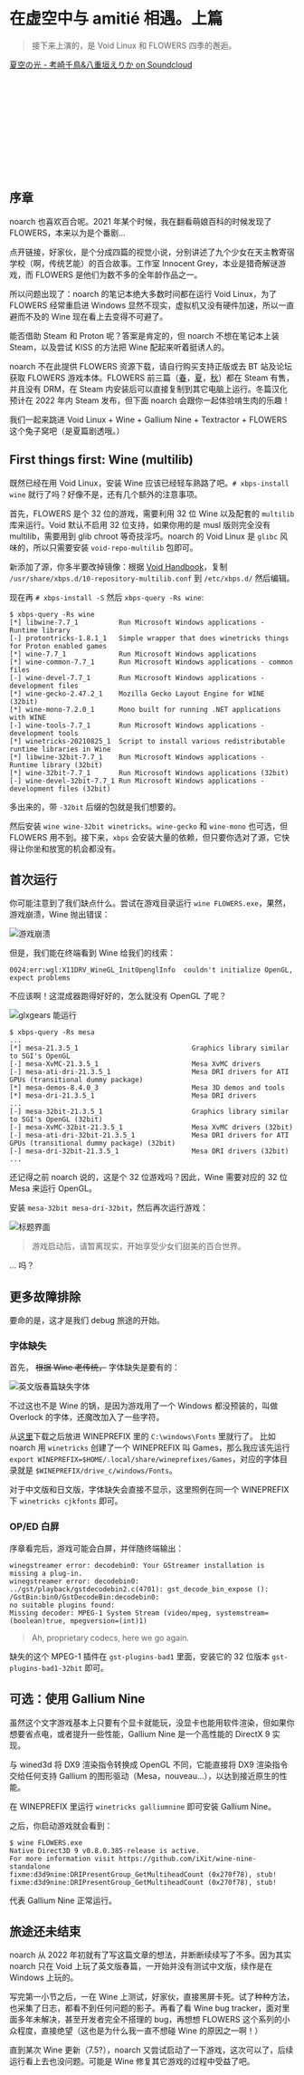 # 在虚空中与 amitié 相遇。上篇

> 接下来上演的，是 Void Linux 和 FLOWERS 四季的邂逅。

<script type="text/javascript">
function showIframe() {
    document.getElementById("sc_frame").src = "https://w.soundcloud.com/player/?url=https%3A//api.soundcloud.com/tracks/307308303&color=%23ff5500&auto_play=true&hide_related=true&show_comments=false&show_user=false&show_reposts=false&show_teaser=false";
}
</script>
<a href="#" onclick="showIframe()">夏空の光 - 考崎千鳥&八重垣えりか on Soundcloud</a>
<iframe id="sc_frame" width="100%" height="166" scrolling="no" frameborder="no" allow="autoplay" data-src="" src="about:blank"></iframe>


## 序章

noarch 也喜欢百合呢。2021 年某个时候，我在翻看萌娘百科的时候发现了 FLOWERS，本来以为是个番剧...

点开链接，好家伙，是个分成四篇的视觉小说，分别讲述了九个少女在天主教寄宿学校（啊，传统艺能）的百合故事。工作室 Innocent Grey，本业是猎奇解谜游戏，而 FLOWERS 是他们为数不多的全年龄作品之一。

所以问题出现了：noarch 的笔记本绝大多数时间都在运行 Void Linux，为了 FLOWERS 经常重启进 Windows 显然不现实，虚拟机又没有硬件加速，所以一直避而不及的 Wine 现在看上去变得不可避了。

能否借助 Steam 和 Proton 呢？答案是肯定的，但 noarch 不想在笔记本上装 Steam，以及尝试 KISS 的方法把 Wine 配起来听着挺诱人的。

noarch 不在此提供 FLOWERS 资源下载，请自行购买支持正版或去 BT 站及论坛获取 FLOWERS 游戏本体。FLOWERS 前三篇（[春](https://store.steampowered.com/app/452440/Flowers_Le_volume_sur_printemps/)，[夏](https://store.steampowered.com/app/858940/Flowers_Le_volume_sur_ete/)，[秋](https://store.steampowered.com/app/1238730/Flowers_Le_volume_sur_automne/)）都在 Steam 有售，并且没有 DRM，在 Steam 内安装后可以直接复制到其它电脑上运行。冬篇汉化预计在 2022 年内 Steam 发布，但下面 noarch 会跟你一起体验啃生肉的乐趣！

我们一起来跳进 Void Linux + Wine + Gallium Nine + Textractor + FLOWERS 这个兔子窝吧（是夏篇剧透哦。）


## First things first: Wine (multilib)

既然已经在用 Void Linux，安装 Wine 应该已经轻车熟路了吧。`# xbps-install wine` 就行了吗？好像不是，还有几个额外的注意事项。

首先，FLOWERS 是个 32 位的游戏，需要利用 32 位 Wine 以及配套的 `multilib` 库来运行。Void 默认不启用 32 位支持，如果你用的是 musl 版则完全没有 multilib，需要用到 glib chroot 等奇技淫巧。noarch 的 Void Linux 是 `glibc` 风味的，所以只需要安装 `void-repo-multilib` 包即可。

新添加了源，你多半要改掉镜像：根据 [Void Handbook](https://docs.voidlinux.org/xbps/repositories/mirrors/changing.html)，复制 `/usr/share/xbps.d/10-repository-multilib.conf` 到 `/etc/xbps.d/` 然后编辑。

现在再 `# xbps-install -S` 然后 `xbps-query -Rs wine`:

```
$ xbps-query -Rs wine
[*] libwine-7.7_1          Run Microsoft Windows applications - Runtime library
[-] protontricks-1.8.1_1   Simple wrapper that does winetricks things for Proton enabled games
[*] wine-7.7_1             Run Microsoft Windows applications
[*] wine-common-7.7_1      Run Microsoft Windows applications - common files
[-] wine-devel-7.7_1       Run Microsoft Windows applications - development files
[*] wine-gecko-2.47.2_1    Mozilla Gecko Layout Engine for WINE (32bit)
[*] wine-mono-7.2.0_1      Mono built for running .NET applications with WINE
[-] wine-tools-7.7_1       Run Microsoft Windows applications - development tools
[*] winetricks-20210825_1  Script to install various redistributable runtime libraries in Wine
[*] libwine-32bit-7.7_1    Run Microsoft Windows applications - Runtime library (32bit)
[*] wine-32bit-7.7_1       Run Microsoft Windows applications (32bit)
[-] wine-devel-32bit-7.7_1 Run Microsoft Windows applications - development files (32bit)
```

多出来的，带 `-32bit` 后缀的包就是我们想要的。

然后安装 `wine wine-32bit winetricks`。`wine-gecko` 和 `wine-mono` 也可选，但 FLOWERS 用不到。接下来，`xbps` 会安装大量的依赖，但只要你选对了源，它快得让你坐和放宽的机会都没有。


## 首次运行

你可能注意到了我们缺点什么。尝试在游戏目录运行 `wine FLOWERS.exe`，果然，游戏崩溃，Wine 抛出错误：

![游戏崩溃](images/panik.webp)

但是，我们能在终端看到 Wine 给我们的线索：

```
0024:err:wgl:X11DRV_WineGL_InitOpenglInfo  couldn't initialize OpenGL, expect problems
```

不应该啊！这混成器跑得好好的，怎么就没有 OpenGL 了呢？

![glxgears 能运行](images/glxgears.webp)

```
$ xbps-query -Rs mesa
...
[*] mesa-21.3.5_1                            Graphics library similar to SGI's OpenGL
[-] mesa-XvMC-21.3.5_1                       Mesa XvMC drivers
[-] mesa-ati-dri-21.3.5_1                    Mesa DRI drivers for ATI GPUs (transitional dummy package)
[*] mesa-demos-8.4.0_3                       Mesa 3D demos and tools
[*] mesa-dri-21.3.5_1                        Mesa DRI drivers
...
[-] mesa-32bit-21.3.5_1                      Graphics library similar to SGI's OpenGL (32bit)
[-] mesa-XvMC-32bit-21.3.5_1                 Mesa XvMC drivers (32bit)
[-] mesa-ati-dri-32bit-21.3.5_1              Mesa DRI drivers for ATI GPUs (transitional dummy package) (32bit)
[-] mesa-dri-32bit-21.3.5_1                  Mesa DRI drivers (32bit)
...
```

还记得之前 noarch 说的，这是个 32 位游戏吗？因此，Wine 需要对应的 32 位 Mesa 来运行 OpenGL。

安装 `mesa-32bit mesa-dri-32bit`，然后再次运行游戏：

![标题界面](images/first-run.webp)

> 游戏启动后，请暂离现实，开始享受少女们甜美的百合世界。

... 吗？


## 更多故障排除

要命的是，这才是我们 debug 旅途的开始。

### 字体缺失

首先， ~~根据 Wine 老传统，~~ 字体缺失是要有的：

![英文版春篇缺失字体](images/english-missing-font.webp)

不过这也不是 Wine 的锅，是因为游戏用了一个 Windows 都没预装的，叫做 Overlock 的字体，还魔改加入了一些字符。

从[这里](misc/Overlock-Mod.ttf)下载之后放进 WINEPREFIX 里的 `C:\windows\Fonts` 里就行了。
比如 noarch 用 `winetricks` 创建了一个 WINEPREFIX 叫 Games，那么我应该先运行 `export WINEPREFIX=$HOME/.local/share/wineprefixes/Games`，对应的字体目录就是 `$WINEPREFIX/drive_c/windows/Fonts`。

对于中文版和日文版，字体缺失会直接不显示，这里照例在同一个 WINEPREFIX 下 `winetricks cjkfonts` 即可。

### OP/ED 白屏

序章看完后，游戏可能会白屏，并伴随终端输出：

```
winegstreamer error: decodebin0: Your GStreamer installation is missing a plug-in.
winegstreamer error: decodebin0: ../gst/playback/gstdecodebin2.c(4701): gst_decode_bin_expose (): /GstBin:bin0/GstDecodeBin:decodebin0:
no suitable plugins found:
Missing decoder: MPEG-1 System Stream (video/mpeg, systemstream=(boolean)true, mpegversion=(int)1)
```

> Ah, proprietary codecs, here we go again.

缺失的这个 MPEG-1 插件在 `gst-plugins-bad1` 里面，安装它的 32 位版本 `gst-plugins-bad1-32bit` 即可。


## 可选：使用 Gallium Nine

虽然这个文字游戏基本上只要有个显卡就能玩，没显卡也能用软件渲染，但如果你想要省点电，或者提升一些性能，Gallium Nine 是一个高性能的 DirectX 9 实现。

与 wined3d 将 DX9 渲染指令转换成 OpenGL 不同，它能直接将 DX9 渲染指令交给任何支持 Gallium 的图形驱动（Mesa，nouveau...），以达到接近原生的性能。

在 WINEPREFIX 里运行 `winetricks galliumnine` 即可安装 Gallium Nine。

之后，你启动游戏就会看到：

```
$ wine FLOWERS.exe
Native Direct3D 9 v0.8.0.385-release is active.
For more information visit https://github.com/iXit/wine-nine-standalone
fixme:d3d9nine:DRIPresentGroup_GetMultiheadCount (0x270f78), stub!
fixme:d3d9nine:DRIPresentGroup_GetMultiheadCount (0x270f78), stub!
```

代表 Gallium Nine 正常运行。


## 旅途还未结束

noarch 从 2022 年初就有了写这篇文章的想法，并断断续续写了不多。因为其实 noarch 只在 Void 上玩了英文版春篇，一开始并没有测试中文版，续作是在 Windows 上玩的。

写完第一小节之后，一在 Wine 上测试，好家伙，直接黑屏卡死。试了种种方法，也采集了日志，都看不到任何问题的影子。再看了看 Wine bug tracker，面对里面多年未解决，甚至开发者完全不搭理的 bug，再想想 FLOWERS 这个系列的小众程度，直接绝望（这也是为什么我一直不想碰 Wine 的原因之一啊！）

直到某次 Wine 更新（7.5?），noarch 又尝试启动了一下游戏，这次可以了，后续运行看上去也没问题。可能是 Wine 修复其它游戏的过程中受益了吧。
